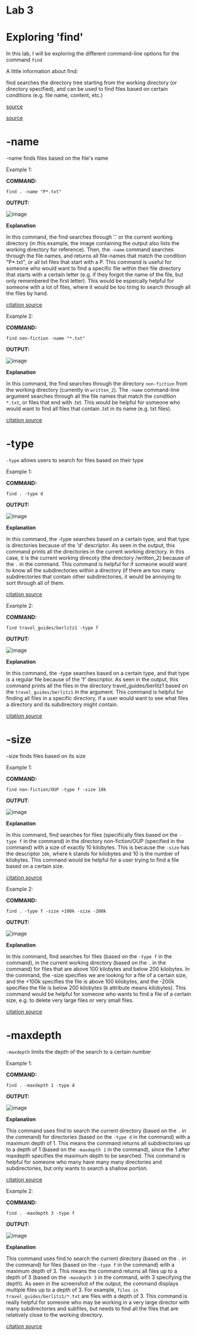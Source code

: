 # Lab 3

# Exploring 'find'

In this lab, I will be exploring the different command-line options for the command `find`

A little information about find:

find searches the directory tree starting from the working directory (or directory specified), and can be used to find files based on certain conditions (e.g. file name, content, etc.)

[source](https://man7.org/linux/man-pages/man1/find.1.html) 

[source](https://www.tecmint.com/35-practical-examples-of-linux-find-command/#:~:text=The%20find%20command%20is%20used,size%2C%20and%20other%20possible%20criteria.)

# -name
-name finds files based on the file's name

Example 1: 

**COMMAND:**

```
find . -name "P*.txt"
```

**OUTPUT:**

![image](https://user-images.githubusercontent.com/40574565/218356515-c7a95b03-64db-427c-aa20-0eef66445470.png)

**Explanation**

In this command, the find searches through '.' or the current working directory (in this example, the image containing the output also lists the working directory for reference). Then, the `-name` command searches through the file names, and returns all file-names that match the condition "P*.txt", or all txt files that start with a P. This command is useful for someone who would want to find a specific file within their file directory that starts with a certain letter (e.g. if they forgot the name of the file, but only remembered the first letter). This would be espeically helpful for someone with a lot of files, where it would be too tiring to search through all the files by hand. 

[citation source](https://www.tecmint.com/35-practical-examples-of-linux-find-command/#:~:text=The%20find%20command%20is%20used,size%2C%20and%20other%20possible%20criteria.)

Example 2:

**COMMAND:**

```
find non-fiction -name "*.txt"
```

**OUTPUT:**

![image](https://user-images.githubusercontent.com/40574565/218356665-2768828e-340a-4c87-ac83-aa016f749e10.png)

**Explanation**

In this command, the find searches through the directory `non-fiction` from the working directory (currently in `written_2`). The `-name` command-line argument searches through all the file names that match the condition `*.txt`, or files that end with .txt.  This would be helpful for someone who would want to find all files that contain .txt in its name (e.g. txt files).

[citation source](https://www.tecmint.com/35-practical-examples-of-linux-find-command/#:~:text=The%20find%20command%20is%20used,size%2C%20and%20other%20possible%20criteria.)

# -type

`-type` allows users to search for files based on their type

Example 1:

**COMMAND:**

```
find . -type d
```
**OUTPUT:**

![image](https://user-images.githubusercontent.com/40574565/218357849-ff226654-c145-4dac-8d99-969df6bcc4ec.png)

**Explanation**

In this command, the -type searches based on a certain type, and that type is directories because of the 'd' descriptor. As seen in the output, this command prints all the directories in the current working directory. In this case, it is the current working direcoty (the directory /written_2) because of the `.` in the command. This command is helpful for if someone would want to know all the subdirectories within a directory (if there are too many subdirectories that contain other subdirectories, it would be annoying to sort through all of them.  

[citation source](https://linuxize.com/post/how-to-find-files-in-linux-using-the-command-line/)

Example 2:

**COMMAND:**

```
find travel_guides/berlitz1 -type f
```

**OUTPUT:**

![image](https://user-images.githubusercontent.com/40574565/218358585-0555c09f-f16b-4148-9a83-90ffea66a55f.png)

**Explanation**

In this command, the -type searches based on a certain type, and that type is a regular file because of the 'f' descriptor. As seen in the output, this command prints all the files in the directory travel_guides/berlitz1 based on the `travel_guides/berlitz1` in the argument. This command is helpful for finding all files in a specific directory, if a user would want to see what files a directory and its subdirectory might contain.   

[citation source](https://linuxize.com/post/how-to-find-files-in-linux-using-the-command-line/)

# -size 
-size finds files based on its size

Example 1:

**COMMAND:**

```
find non-fiction/OUP -type f -size 10k
```
**OUTPUT**:

![image](https://user-images.githubusercontent.com/40574565/218360586-89db82a4-e0b7-4af9-a11f-33df2a8bc5de.png)

**Explanation**

In this command, find searches for files (specifically files based on the `-type f` in the command) in the directory non-fiction/OUP (specified in the command) with a size of exactly 10 kilobytes. This is because the `-size` has the descriptor `10k`, where k stands for kilobytes and 10 is the number of kilobytes. This command would be helpful for a user trying to find a file based on a certain size.  

[citation source](https://linuxize.com/post/how-to-find-files-in-linux-using-the-command-line/)

Example 2:

**COMMAND:**

```
find . -type f -size +100k -size -200k
```

**OUTPUT:**

![image](https://user-images.githubusercontent.com/40574565/218360744-1ae18313-b9d0-427f-9a1a-84bdfb4e1300.png)

**Explanation**

In this command, find searches for files (based on the `-type f` in the command), in the current working directory (based on the `.` in the command) for files that are above 100 kilobytes and below 200 kilobytes. In the command, the -size specifies we are looking for a file of a certain size, and the +100k specifies the file is above 100 kilobytes, and the -200k specifies the file is below 200 kilobytes (k attribute means kilobytes). This command would be helpful for someone who wants to find a file of a certain size, e.g. to delete very large files or very small files. 

[citation source](https://linuxize.com/post/how-to-find-files-in-linux-using-the-command-line/)

# -maxdepth
`-maxdepth` limits the depth of the search to a certain number 

Example 1:

**COMMAND:**

```
find . -maxdepth 1 -type d
```

**OUTPUT:**

![image](https://user-images.githubusercontent.com/40574565/218362675-30b5f94a-fb8c-4396-927b-0849bb2bcb4c.png)

**Explanation**

This command uses find to search the current directory (based on the `.` in the command) for directories (based on the `-type d` in the command) with a maximum depth of 1. This means the command returns all subdirectories up to a depth of 1 (based on the `-maxdepth 1` in the command), since the 1 after maxdepth specifies the maximum depth to be searched. This command is helpful for someone who many have many many directories and subdirectories, but only wants to search a shallow portion. 

[citation source](https://www.redhat.com/sysadmin/linux-find-command)

Example 2:

**COMMAND:**

```
find . -maxdepth 3 -type f
```

**OUTPUT:**

![image](https://user-images.githubusercontent.com/40574565/218363134-16aa7b30-b494-4079-85f8-ae6d3b3d9210.png)

**Explanation**

This command uses find to search the current directory (based on the `.` in the command) for files (based on the `-type f` in the command) with a maximum depth of 3. This means the command returns all files up to a depth of 3 (based on the `-maxdepth 3` in the command, with 3 specifying the depth). As seen in the screenshot of the output, the command displays multiple files up to a depth of 3. For example, `files in travel_guides/berlitz1/*.txt` are files with a depth of 3. This command is really helpful for someone who may be working in a very large director with many subdirectories and subfiles, but needs to find all the files that are relatively close to the working directory.

[citation source](https://www.redhat.com/sysadmin/linux-find-command)
